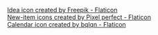 <a href="https://www.flaticon.com/free-icons/idea" title="idea icons">Idea icon created by Freepik - Flaticon</a>
<br>
<a href="https://www.flaticon.com/free-icons/new-item" title="new-item icons">New-item icons created by Pixel perfect - Flaticon</a>
<br>
<a href="https://www.flaticon.com/free-icons/calendar" title="calendar icons">Calendar icon created by bqlqn - Flaticon</a>
